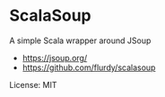 # ScalaSoup

A simple Scala wrapper around JSoup 

* https://jsoup.org/
* https://github.com/flurdy/scalasoup

License: MIT

